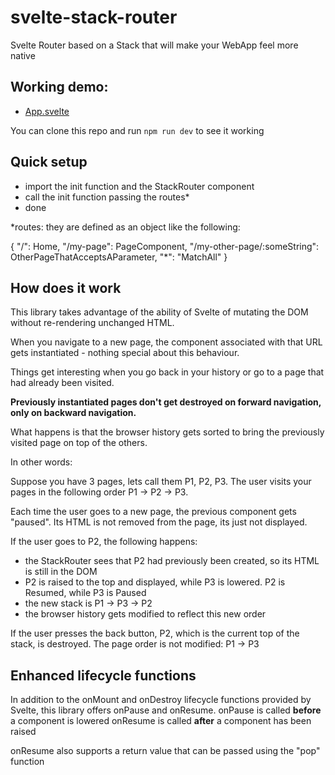 # svelte-stack-router

Svelte Router based on a Stack that will make your WebApp feel more native

## Working demo:
* [App.svelte](https://github.com/cdellacqua/svelte-stack-router/blob/master/src/App.svelte)

You can clone this repo and run `npm run dev` to see it working

## Quick setup

- import the init function and the StackRouter component
- call the init function passing the routes*
- done

*routes: they are defined as an object like the following:

{
	"/": Home,
	"/my-page": PageComponent,
	"/my-other-page/:someString": OtherPageThatAcceptsAParameter,
	"*": "MatchAll"
}

## How does it work

This library takes advantage of the ability of Svelte of mutating the DOM without re-rendering unchanged HTML.

When you navigate to a new page, the component associated with that URL gets instantiated - nothing special about this behaviour.

Things get interesting when you go back in your history or go to a page that had already been visited.

**Previously instantiated pages don't get destroyed on forward navigation, only on backward navigation.**

What happens is that the browser history gets sorted to bring the previously visited page on top of the others.

In other words:

Suppose you have 3 pages, lets call them P1, P2, P3.
The user visits your pages in the following order P1 -> P2 -> P3.

Each time the user goes to a new page, the previous component gets "paused". Its HTML is not removed from the page, its just not displayed.

If the user goes to P2, the following happens:
- the StackRouter sees that P2 had previously been created, so its HTML is still in the DOM
- P2 is raised to the top and displayed, while P3 is lowered. P2 is Resumed, while P3 is Paused
- the new stack is P1 -> P3 -> P2
- the browser history gets modified to reflect this new order

If the user presses the back button, P2, which is the current top of the stack, is destroyed.
The page order is not modified: P1 -> P3

## Enhanced lifecycle functions

In addition to the onMount and onDestroy lifecycle functions provided by Svelte, this library offers onPause and onResume.
onPause is called **before** a component is lowered
onResume is called **after** a component has been raised

onResume also supports a return value that can be passed using the "pop" function